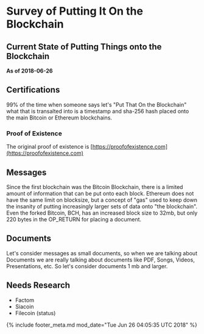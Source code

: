 # Survey of Putting It On the Blockchain
## Current State of Putting Things onto the Blockchain

__As of 2018-06-26__

## Certifications

99% of the time when someone says let's "Put That On the Blockchain" what that
is transalted into is a timestamp and sha-256 hash placed onto the main Bitcoin or
Ethereum blockchains. 

### Proof of Existence

The original proof of existence is [https://proofofexistence.com](https://proofofexistence.com)

## Messages

Since the first blockchain was the Bitcoin Blockchain, there is a limited
amount of information that can be put onto each block. Ethereum does not have
the same limit on blocksize, but a concept of "gas" used to keep down the
insanity of putting increasingly larger sets of data onto "the blockchain". Even
the forked Bitcoin, BCH, has an increased block size to 32mb, but only 220 bytes
in the OP_RETURN for placing a document.

## Documents

Let's consider messages as small documents, so when we are talking about 
Documents we are really talking about documents like PDF, Songs, Videos, 
Presentations, etc. So let's consider documents 1 mb and larger.

## Needs Research

- Factom
- Siacoin
- Filecoin (status)

[//]: <> (@rejon I don't know better way show page modified, so in vim:)
[//]: <> (:r! date -u)
{% include footer_meta.md mod_date="Tue Jun 26 04:05:35 UTC 2018" %}
